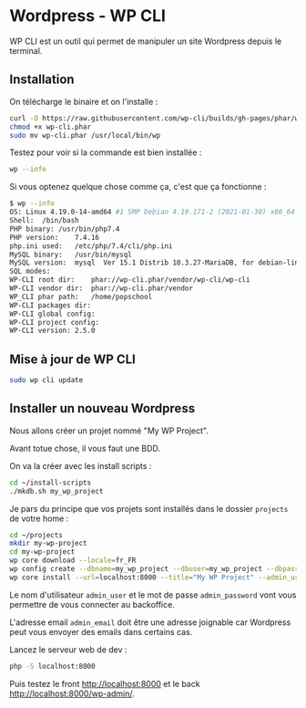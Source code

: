 # Wordpress - WP CLI

WP CLI est un outil qui permet de manipuler un site Wordpress depuis le terminal.

## Installation

On télécharge le binaire et on l'installe :

```bash
curl -O https://raw.githubusercontent.com/wp-cli/builds/gh-pages/phar/wp-cli.phar
chmod +x wp-cli.phar
sudo mv wp-cli.phar /usr/local/bin/wp
```

Testez pour voir si la commande est bien installée :

```bash
wp --info
```

Si vous optenez quelque chose comme ça, c'est que ça fonctionne :

```bash
$ wp --info
OS:	Linux 4.19.0-14-amd64 #1 SMP Debian 4.19.171-2 (2021-01-30) x86_64
Shell:	/bin/bash
PHP binary:	/usr/bin/php7.4
PHP version:	7.4.16
php.ini used:	/etc/php/7.4/cli/php.ini
MySQL binary:	/usr/bin/mysql
MySQL version:	mysql  Ver 15.1 Distrib 10.3.27-MariaDB, for debian-linux-gnu (x86_64) using readline 5.2
SQL modes:	
WP-CLI root dir:	phar://wp-cli.phar/vendor/wp-cli/wp-cli
WP-CLI vendor dir:	phar://wp-cli.phar/vendor
WP_CLI phar path:	/home/popschool
WP-CLI packages dir:	
WP-CLI global config:	
WP-CLI project config:	
WP-CLI version:	2.5.0
```

## Mise à jour de WP CLI

```bash
sudo wp cli update
```

## Installer un nouveau Wordpress

Nous allons créer un projet nommé "My WP Project".

Avant totue chose, il vous faut une BDD.

On va la créer avec les install scripts :

```bash
cd ~/install-scripts
./mkdb.sh my_wp_project
```

Je pars du principe que vos projets sont installés dans le dossier `projects` de votre home :

```bash
cd ~/projects
mkdir my-wp-project
cd my-wp-project
wp core download --locale=fr_FR
wp config create --dbname=my_wp_project --dbuser=my_wp_project --dbpass=123 --locale=fr_FR
wp core install --url=localhost:8000 --title="My WP Project" --admin_user=admin --admin_password=123 --admin_email=info@example.com
```

Le nom d'utilisateur `admin_user` et le mot de passe `admin_password` vont vous permettre de vous connecter au backoffice.

L'adresse email `admin_email` doit être une adresse joignable car Wordpress peut vous envoyer des emails dans certains cas.

Lancez le serveur web de dev :

```bash
php -S localhost:8000
```

Puis testez le front [http://localhost:8000](http://localhost:8000) et le back [http://localhost:8000/wp-admin/](http://localhost:8000/wp-admin/).

